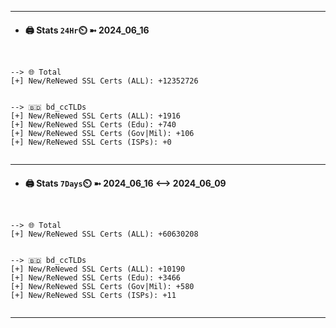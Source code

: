 

---
- #### 🖨️ **Stats** `24Hr`⏲️ ➼ 2024_06_16
```console


--> 🌐 Total
[+] New/ReNewed SSL Certs (ALL): +12352726


--> 🇧🇩 bd_ccTLDs
[+] New/ReNewed SSL Certs (ALL): +1916
[+] New/ReNewed SSL Certs (Edu): +740
[+] New/ReNewed SSL Certs (Gov|Mil): +106
[+] New/ReNewed SSL Certs (ISPs): +0


```

---
- #### 🖨️ **Stats** `7Days`⏲️ ➼ 2024_06_16 <--> 2024_06_09
```console


--> 🌐 Total
[+] New/ReNewed SSL Certs (ALL): +60630208


--> 🇧🇩 bd_ccTLDs
[+] New/ReNewed SSL Certs (ALL): +10190
[+] New/ReNewed SSL Certs (Edu): +3466
[+] New/ReNewed SSL Certs (Gov|Mil): +580
[+] New/ReNewed SSL Certs (ISPs): +11


```

---

